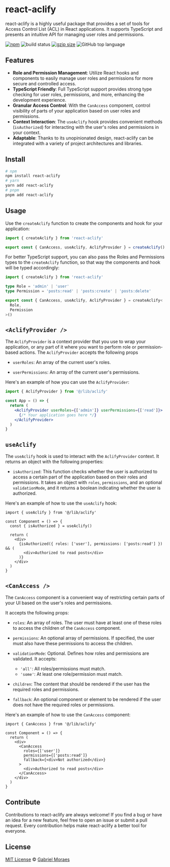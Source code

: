 # react-aclify

react-aclify is a highly useful package that provides a set of tools for Access Control List (ACL) in React applications. It supports TypeScript and presents an intuitive API for managing user roles and permissions.

<a href="https://www.npmjs.org/package/react-aclify"><img src="https://img.shields.io/npm/v/react-aclify.svg" alt="npm"></a>
<img src="https://github.com/gabrielnafuzi/react-aclify/workflows/CI/badge.svg" alt="build status">
<a href="https://unpkg.com/react-aclify/dist/index.js"><img src="https://img.badgesize.io/https://unpkg.com/react-aclify/dist/index.js?compression=gzip&label=gzip" alt="gzip size"></a>
<img src="https://img.shields.io/github/languages/top/gabrielnafuzi/react-aclify" alt="GitHub top language" />

## Features

- **Role and Permission Management**: Utilize React hooks and components to easily manage user roles and permissions for more secure and controlled access.
- **TypeScript Friendly**: Full TypeScript support provides strong type checking for user roles, permissions, and more, enhancing the development experience.
- **Granular Access Control**: With the `CanAccess` component, control visibility of parts of your application based on user roles and permissions.
- **Context Interaction**: The `useAclify` hook provides convenient methods (`isAuthorized`) for interacting with the user's roles and permissions in your context.
- **Adaptable**: Thanks to its unopinionated design, react-aclify can be integrated with a variety of project architectures and libraries.

## Install

```bash
# npm
npm install react-aclify
# yarn
yarn add react-aclify
# pnpm
pnpm add react-aclify
```

## Usage

Use the `createAclify` function to create the components and hook for your application:

```ts
import { createAclify } from 'react-aclify'

export const { CanAccess, useAclify, AclifyProvider } = createAclify()
```

For better TypeScript support, you can also pass the Roles and Permissions types to the `createAclify` function, so that way the components and hook will be typed accordingly:

```ts
import { createAclify } from 'react-aclify'

type Role = 'admin' | 'user'
type Permission = 'posts:read' | 'posts:create' | 'posts:delete'

export const { CanAccess, useAclify, AclifyProvider } = createAclify<
  Role,
  Permission
>()
```

## `<AclifyProvider />`

The `AclifyProvider` is a context provider that you use to wrap your application, or any part of it where you want to perform role or permission-based actions. The `AclifyProvider` accepts the following props

- `userRoles`: An array of the current user's roles.

- `userPermissions`: An array of the current user's permissions.

Here's an example of how you can use the `AclifyProvider`:

```jsx
import { AclifyProvider } from '@/lib/aclify'

const App = () => {
  return (
    <AclifyProvider userRoles={['admin']} userPermissions={['read']}>
      {/* Your application goes here */}
    </AclifyProvider>
  )
}
```

## `useAclify`

The `useAclify` hook is used to interact with the `AclifyProvider` context. It returns an object with the following properties:

- `isAuthorized`: This function checks whether the user is authorized to access a certain part of the application based on their roles and permissions. It takes an object with `roles`, `permissions`, and an optional `validationMode`, and it returns a boolean indicating whether the user is authorized.

Here's an example of how to use the `useAclify` hook:

```tsx
import { useAclify } from '@/lib/aclify'

const Component = () => {
  const { isAuthorized } = useAclify()

  return (
    <div>
      {isAuthorized({ roles: ['user'], permissions: ['posts:read'] }) && (
        <div>Authorized to read posts</div>
      )}
    </div>
  )
}
```

## `<CanAccess />`

The `CanAccess` component is a convenient way of restricting certain parts of your UI based on the user's roles and permissions.

It accepts the following props:

- `roles`: An array of roles. The user must have at least one of these roles to access the children of the `CanAccess` component.

- `permissions`: An optional array of permissions. If specified, the user must also have these permissions to access the children.

- `validationMode`: Optional. Defines how roles and permissions are validated. It accepts:

  - `'all'`: All roles/permissions must match.
  - `'some'`: At least one role/permission must match.

- `children`: The content that should be rendered if the user has the required roles and permissions.

- `fallback`: An optional component or element to be rendered if the user does not have the required roles or permissions.

Here's an example of how to use the `CanAccess` component:

```tsx
import { CanAccess } from '@/lib/aclify'

const Component = () => {
  return (
    <div>
      <CanAccess
        roles={['user']}
        permissions={['posts:read']}
        fallback={<div>Not authorized</div>}
      >
        <div>Authorized to read posts</div>
      </CanAccess>
    </div>
  )
}
```

## Contribute

Contributions to react-aclify are always welcome! If you find a bug or have an idea for a new feature, feel free to open an issue or submit a pull request. Every contribution helps make react-aclify a better tool for everyone.

## License

[MIT License](https://opensource.org/licenses/MIT) © [Gabriel Moraes](https://github.com/gabrielnafuzi)
